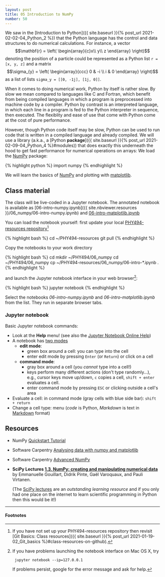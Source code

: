 ```yaml
---
layout: post
title: 05 Introduction to NumPy
number: 50
---
```


We saw in the
[Introduction to Python]({{ site.baseurl }}{% post_url 2021-02-02-04_Python_2 %})
that the Python language has the control and data structures to do
numerical calculations. For instance, a vector $$\mathbf{r} = \left(
\begin{array}{c}x\\ y\\ z \end{array} \right)$$
denoting the position of a particle could be represented as a Python
list `r = [x, y, z]` and a matrix $$\sigma_{y} = \left( \begin{array}{ccc} 0
& -i \\ i & 0 \end{array} \right)$$ as a list of lists `sigma_y =
[[0, -1j], [1j, 0]]`.

When it comes to doing numerical work, Python by itself is rather
slow. By slow we mean compared to languages like C and Fortran, which
benefit from being compiled languages in which a program is
preprocessed into machine code by a compiler. Python by contrast is an
interpreted language, in which each line in a program is fed to the
Python interpreter in sequence, then executed. The flexiblity and ease
of use that come with Python come at the cost of pure performance.

However, though Python code itself may be slow, Python can be used to
run code that is written in a compiled language and already
compiled. We will use a library (a.k.a., a [Python **package**]({{
site.baseurl }}{% post_url 2021-02-09-04_Python_4 %}#modules)) that
does exactly this underneath the hood to get fast performance for
numerical operations on arrays: We load the
[NumPy](https://www.numpy.org/) package:

{% highlight python %}
import numpy
{% endhighlight %}

We will learn the basics of [NumPy](https://www.numpy.org/) and
plotting with [matplotlib](https://matplotlib.org/).

## Class material

The class will be live-coded in a Jupyter notebook. The annotated
notebook is available as
[06-intro-numpy.ipynb]({{ site.nbviewer.resources }}/06_numpy/06-intro-numpy.ipynb)
and [06-intro-matplotlib.ipynb]({{site.nbviewer.resources}}/06_numpy/06-intro-matplotlib.ipynb)

You can load the notebook yourself: first update your local
[PHY494-resources repository]({{site.resources.url}})[^0]

{% highlight bash %}
cd ~/PHY494-resources
git pull
{% endhighlight %}

Copy the notebooks to your work directory

{% highlight bash %}
cd
mkdir ~/PHY494/06_numpy
cd ~/PHY494/06_numpy
cp ~/PHY494-resources/06_numpy/06-intro-*.ipynb .
{% endhighlight %}


and launch the Jupyter notebook interface in your web browser[^1]:

{% highlight bash %}
jupyter notebook
{% endhighlight %}

Select the notebooks *06-intro-numpy.ipynb* and
*06-intro-matplotlib.ipynb* from the list. They run in separate
browser tabs.

### Jupyter notebook
Basic Jupyter notebook commands:

* Look at the **Help** menu! (see also the
  [Jupyter Notebook Online Help](http://nbviewer.jupyter.org/github/ipython/ipython/blob/3.x/examples/Notebook/Index.ipynb))
* A notebook has
  [two modes](http://nbviewer.jupyter.org/github/ipython/ipython/blob/3.x/examples/Notebook/Notebook%20Basics.ipynb#Modal-editor)
  * **edit mode**:
    * green box around a cell: you can type into the cell
    * enter edit mode by pressing `Enter` (or `Return`) or click on a
      cell
  * **command mode**:
    * gray box around a cell (you *cannot* type into a cell!)
    * keys perform many different actions (don't type randomly...),
      e.g., cursor keys move up/down, `c` copies a cell, `shift +
      enter` evaluates a cell.
	* enter command mode by pressing `ESC` or clicking outside a
      cell's area
* Evaluate a cell: in command mode (gray cells with blue side bar):  `shift + return`
* Change a cell type: menu (*code* is Python, *Markdown* is text in
  [Markdown](https://help.github.com/articles/getting-started-with-writing-and-formatting-on-github/)
  format)


## Resources
* NumPy [Quickstart Tutorial](https://docs.scipy.org/doc/numpy/user/quickstart.html)
* Software Carpentry
  [Analysing data with numpy and matplotlib](http://swcarpentry.github.io/python-novice-inflammation-2.7/01-numpy.html)
* Software Carpentry
  [Advanced
  NumPy](http://paris-swc.github.io/advanced-numpy-lesson/index.html)
* **SciPy Lectures [1.3. NumPy: creating and manipulating numerical
  data](https://scipy-lectures.org/intro/numpy/)** by Emmanuelle
  Gouillart, Didrik Pinte, Gaël Varoquaux, and Pauli Virtanen. 
  
  (The [SciPy lectures](https://scipy-lectures.org) are an
  *outstanding learning resource* and if you only had one place on the
  internet to learn scientific programming in Python then this would
  be it!)


----------

#### Footnotes

[^0]:

    If you have not set up your PHY494-resources repository then
    revisit [Git Basics: Class resources]({{ site.baseurl }}{% post_url
    2021-01-19-02_Git_basics %}#class-resources-on-github).

[^1]:

    If you have problems launching the notebook interface on Mac OS X,
    try

         jupyter notebook --ip=127.0.0.1

    If problems persist, google for the error message and ask for help.
